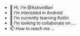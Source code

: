 - 👋 Hi, I’m @AshvinBari
- 👀 I’m interested in Android 
- 🌱 I’m currently learning Kotlin
- 💞️ I’m looking to collaborate on ...
- 📫 How to reach me ...

<!---
AshvinBari/AshvinBari is a ✨ special ✨ repository because its `README.md` (this file) appears on your GitHub profile.
You can click the Preview link to take a look at your changes.
--->

